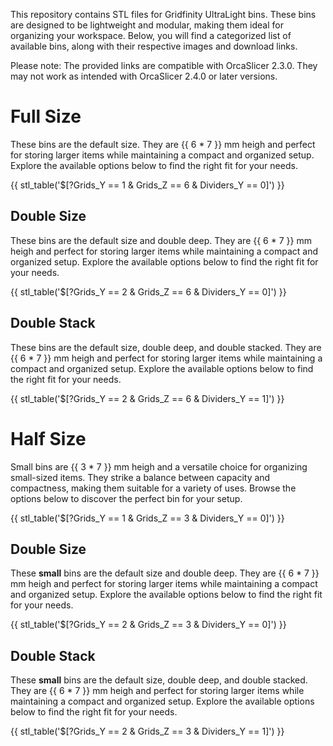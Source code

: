 
This repository contains STL files for Gridfinity UltraLight bins. These bins are designed to be lightweight and modular, making them ideal for organizing your workspace. Below, you will find a categorized list of available bins, along with their respective images and download links. 

Please note: The provided links are compatible with OrcaSlicer 2.3.0. They may not work as intended with OrcaSlicer 2.4.0 or later versions.

# Full Size
These bins are the default size. They are {{ 6 * 7 }} mm heigh and perfect for storing larger items while maintaining a compact and organized setup. Explore the available options below to find the right fit for your needs.

{{ stl_table('$[?Grids_Y == 1 & Grids_Z == 6 & Dividers_Y == 0]') }}

## Double Size
These bins are the default size and double deep. They are {{ 6 * 7 }} mm heigh and perfect for storing larger items while maintaining a compact and organized setup. Explore the available options below to find the right fit for your needs.

{{ stl_table('$[?Grids_Y == 2 & Grids_Z == 6 & Dividers_Y == 0]') }}

## Double Stack
These bins are the default size, double deep, and double stacked. They are {{ 6 * 7 }} mm heigh and perfect for storing larger items while maintaining a compact and organized setup. Explore the available options below to find the right fit for your needs.

{{ stl_table('$[?Grids_Y == 2 & Grids_Z == 6 & Dividers_Y == 1]') }}


# Half Size
Small bins are {{ 3 * 7 }} mm heigh and a versatile choice for organizing small-sized items. They strike a balance between capacity and compactness, making them suitable for a variety of uses. Browse the options below to discover the perfect bin for your setup.

{{ stl_table('$[?Grids_Y == 1 & Grids_Z == 3 & Dividers_Y == 0]') }}

## Double Size
These **small** bins are the default size and double deep. They are {{ 6 * 7 }} mm heigh and perfect for storing larger items while maintaining a compact and organized setup. Explore the available options below to find the right fit for your needs.

{{ stl_table('$[?Grids_Y == 2 & Grids_Z == 3 & Dividers_Y == 0]') }}

## Double Stack
These **small** bins are the default size, double deep, and double stacked. They are {{ 6 * 7 }} mm heigh and perfect for storing larger items while maintaining a compact and organized setup. Explore the available options below to find the right fit for your needs.

{{ stl_table('$[?Grids_Y == 2 & Grids_Z == 3 & Dividers_Y == 1]') }}